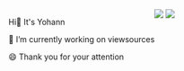 <div>
  <div>
    <div style="float:left;" >
      <p>Hi👋 It's Yohann</p>
      <p>🔭 I’m currently working on viewsources </p>
      <p>😄 Thank you for your attention </p>
    </div>
    <div style="float:left;">
      <img src="https://github-readme-stats.vercel.app/api?username=Yohann0617&count_private=true&show_icons=true" style="display:inline-block;"  />
      <img src="https://github-readme-stats.vercel.app/api/top-langs/?username=Yohann0617" style="display:inline-block;height=50%"  />
    </div>
  </div>
</div>

<!--
**Yohann0617/Yohann0617** is a ✨ _special_ ✨ repository because its `README.md` (this file) appears on your GitHub profile.

Here are some ideas to get you started:

- 🔭 I’m currently working on ...
- 🌱 I’m currently learning ...
- 👯 I’m looking to collaborate on ...
- 🤔 I’m looking for help with ...
- 💬 Ask me about ...
- 📫 How to reach me: ...
- 😄 Pronouns: ...
- ⚡ Fun fact: ...
-->
